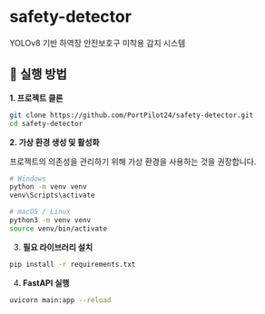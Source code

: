 # safety-detector
YOLOv8 기반 하역장 안전보호구 미착용 감지 시스템


## 🚀 실행 방법

**1. 프로젝트 클론**

```bash
git clone https://github.com/PortPilot24/safety-detector.git
cd safety-detector
```

**2. 가상 환경 생성 및 활성화**

프로젝트의 의존성을 관리하기 위해 가상 환경을 사용하는 것을 권장합니다.

```bash
# Windows
python -m venv venv
venv\Scripts\activate

# macOS / Linux
python3 -m venv venv
source venv/bin/activate
```

3. **필요 라이브러리 설치**

```bash
pip install -r requirements.txt
```

4. **FastAPI 실행**

```bash
uvicorn main:app --reload
```
